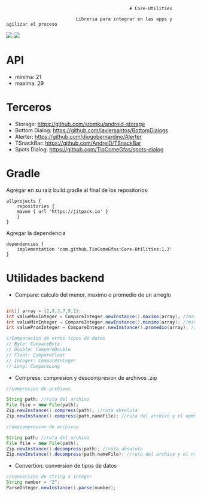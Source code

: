                                                   # Core-Utilities
                                                  
                              Libreria para integrar en las apps y agilizar el proceso
                              

<a target="_blank" href="https://android-arsenal.com/api?level=21"><img src="https://img.shields.io/badge/API-21%2B-orange.svg"></a>
[![](https://jitpack.io/v/TioComeGfas/Core-Utilities.svg)](https://jitpack.io/#TioComeGfas/Core-Utilities)
                              
# API

+ minima: 21 
+ maxima: 29

# Terceros

+ Storage: https://github.com/sromku/android-storage
+ Bottom Dialog: https://github.com/javiersantos/BottomDialogs
+ Alerter: https://github.com/diogobernardino/Alerter
+ TSnackBar: https://github.com/AndreiD/TSnackBar
+ Spots Dialog: https://github.com/TioComeGfas/spots-dialog

# Gradle

Agrégar en su raíz build.gradle al final de los repositorios:

```Gradle
allprojects {
    repositories {
	maven { url 'https://jitpack.io' }
    }
}
```

Agregar la dependencia

```Gradle
dependencies {
    implementation 'com.github.TioComeGfas:Core-Utilities:1.3'
}
```

# Utilidades backend

+ Compare: calculo del menor, maximo o promedio de un arreglo

```Java

int[] array = {2,8,3,7,9,1};
int valueMaxInteger = CompareInteger.newInstance().maximo(array); //maximo de un arreglo
int valueMinInteger = CompareInteger.newInstance().minimo(array); //minimo de un arreglo
int valuePromInteger = CompareInteger.newInstance().promedio(array); //promedio de un arreglo

//Comparacion de otros tipos de datos
// Byte: CompareByte
// Double: CompareDouble
// Float: CompareFloat
// Integer: CompareInteger
// Long: CompareLong
```

+ Compress: compresion y descompresion de archivos .zip

```Java
//compresion de archivos

String path; //ruta del archivo
File file = new File(path);
Zip.newInstance().compress(path); //ruta absoluta
Zip.newInstance().compress(path,nameFile); //ruta del archivo y el nombre del archivo a comprimir

//descompresion de archivos

String path; //ruta del archivo
File file = new File(path);
Zip.newInstance().decompress(path); //ruta absoluta
Zip.newInstance().decompress(path,nameFile); //ruta del archivo y el nombre del archivo a comprimir
```

+ Convertion: conversion de tipos de datos

```Java
//conversion de string a integer
String number = "2";
ParseInteger.newInstance().parse(number);



```




